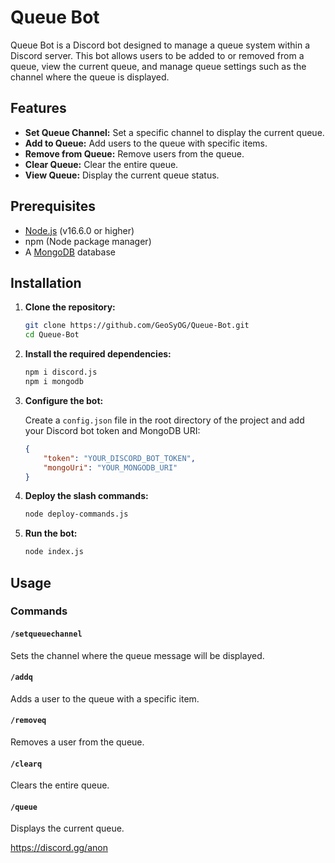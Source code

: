 # Queue Bot

Queue Bot is a Discord bot designed to manage a queue system within a Discord server. This bot allows users to be added to or removed from a queue, view the current queue, and manage queue settings such as the channel where the queue is displayed.

## Features

- **Set Queue Channel:** Set a specific channel to display the current queue.
- **Add to Queue:** Add users to the queue with specific items.
- **Remove from Queue:** Remove users from the queue.
- **Clear Queue:** Clear the entire queue.
- **View Queue:** Display the current queue status.

## Prerequisites

- [Node.js](https://nodejs.org/) (v16.6.0 or higher)
- npm (Node package manager)
- A [MongoDB](https://www.mongodb.com/) database

## Installation

1. **Clone the repository:**

    ```sh
    git clone https://github.com/GeoSyOG/Queue-Bot.git
    cd Queue-Bot
    ```

2. **Install the required dependencies:**

    ```sh
    npm i discord.js
    npm i mongodb
    ```

3. **Configure the bot:**

    Create a `config.json` file in the root directory of the project and add your Discord bot token and MongoDB URI:

    ```json
    {
        "token": "YOUR_DISCORD_BOT_TOKEN",
        "mongoUri": "YOUR_MONGODB_URI"
    }
    ```

4. **Deploy the slash commands:**

    ```sh
    node deploy-commands.js
    ```

5. **Run the bot:**

    ```sh
    node index.js
    ```

## Usage

### Commands

#### `/setqueuechannel`
Sets the channel where the queue message will be displayed.

#### `/addq`
Adds a user to the queue with a specific item.

#### `/removeq`
Removes a user from the queue.

#### `/clearq`
Clears the entire queue.

#### `/queue`
Displays the current queue.

https://discord.gg/anon
